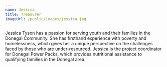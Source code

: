 ```yaml
---
name: Jessica
title: Treasurer
imageUrl: /public/images/jessica.jpg
---
```

Jessica Tyson has a passion for serving youth and their families in the Donegal Community. She has firsthand experience with poverty and homelessness, which gives her a unique perspective on the challenges faced by those who are under-resourced. Jessica is the project coordinator for Donegal Power Packs, which provides nutritional assistance to qualifying families in the Donegal area.
